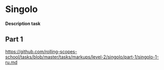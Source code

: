 # Singolo # 

#### Description task ####

## Part 1 ##

https://github.com/rolling-scopes-school/tasks/blob/master/tasks/markups/level-2/singolo/part-1/singolo-1-ru.md
